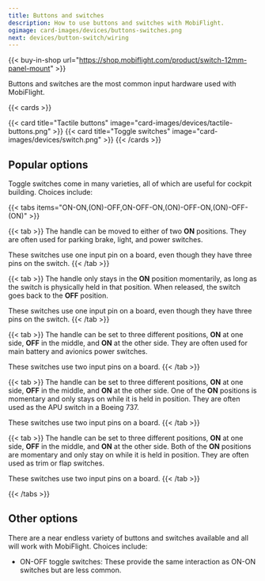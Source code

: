 ```yaml
---
title: Buttons and switches
description: How to use buttons and switches with MobiFlight.
ogimage: card-images/devices/buttons-switches.png
next: devices/button-switch/wiring
---
```


{{< buy-in-shop url="https://shop.mobiflight.com/product/switch-12mm-panel-mount" >}}

Buttons and switches are the most common input hardware used with MobiFlight.

{{< cards >}}

{{< card title="Tactile buttons" image="card-images/devices/tactile-buttons.png" >}}
{{< card title="Toggle switches" image="card-images/devices/switch.png" >}}
{{< /cards >}}

## Popular options

Toggle switches come in many varieties, all of which are useful for cockpit building. Choices include:

{{< tabs items="ON-ON,(ON)-OFF,ON-OFF-ON,(ON)-OFF-ON,(ON)-OFF-(ON)" >}}

<!-- ON-ON -->

{{< tab >}}
The handle can be moved to either of two **ON** positions. They are often used for parking brake, light, and power switches.

These switches use one input pin on a board, even though they have three pins on the switch.
{{< /tab >}}

<!-- (ON)-OFF -->

{{< tab >}}
The handle only stays in the **ON** position momentarily, as long as the switch is physically held in that position. When released, the switch goes back to the **OFF** position.

These switches use one input pin on a board, even though they have three pins on the switch.
{{< /tab >}}

<!-- ON-OFF-ON -->

{{< tab >}}
The handle can be set to three different positions, **ON** at one side, **OFF** in the middle, and **ON** at the other side. They are often used for main battery and avionics power switches.

These switches use two input pins on a board.
{{< /tab >}}

<!-- (ON)-OFF-ON -->

{{< tab >}}
The handle can be set to three different positions, **ON** at one side, **OFF** in the middle, and **ON** at the other side. One of the **ON** positions is momentary and only stays on while it is held in position. They are often used as the APU switch in a Boeing 737.

These switches use two input pins on a board.
{{< /tab >}}

<!-- (ON)-OFF-(ON) -->

{{< tab >}}
The handle can be set to three different positions, **ON** at one side, **OFF** in the middle, and **ON** at the other side. Both of the **ON** positions are momentary and only stay on while it is held in position. They are often used as trim or flap switches.

These switches use two input pins on a board.
{{< /tab >}}

{{< /tabs >}}

## Other options

There are a near endless variety of buttons and switches available and all will work with MobiFlight. Choices include:

- ON-OFF toggle switches: These provide the same interaction as ON-ON switches but are less common.
